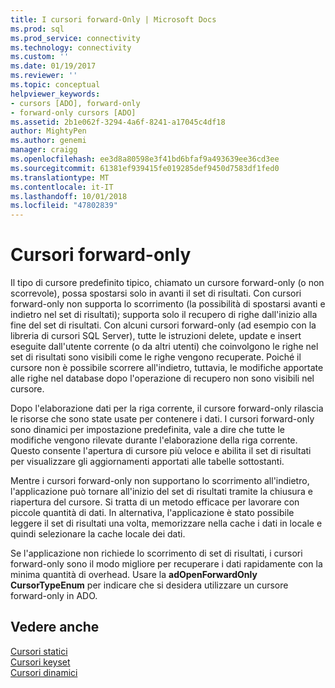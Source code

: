 ```yaml
---
title: I cursori forward-Only | Microsoft Docs
ms.prod: sql
ms.prod_service: connectivity
ms.technology: connectivity
ms.custom: ''
ms.date: 01/19/2017
ms.reviewer: ''
ms.topic: conceptual
helpviewer_keywords:
- cursors [ADO], forward-only
- forward-only cursors [ADO]
ms.assetid: 2b1e062f-3294-4a6f-8241-a17045c4df18
author: MightyPen
ms.author: genemi
manager: craigg
ms.openlocfilehash: ee3d8a80598e3f41bd6bfaf9a493639ee36cd3ee
ms.sourcegitcommit: 61381ef939415fe019285def9450d7583df1fed0
ms.translationtype: MT
ms.contentlocale: it-IT
ms.lasthandoff: 10/01/2018
ms.locfileid: "47802839"
---
```

# <a name="forward-only-cursors"></a>Cursori forward-only
Il tipo di cursore predefinito tipico, chiamato un cursore forward-only (o non scorrevole), possa spostarsi solo in avanti il set di risultati. Con cursori forward-only non supporta lo scorrimento (la possibilità di spostarsi avanti e indietro nel set di risultati); supporta solo il recupero di righe dall'inizio alla fine del set di risultati. Con alcuni cursori forward-only (ad esempio con la libreria di cursori SQL Server), tutte le istruzioni delete, update e insert eseguite dall'utente corrente (o da altri utenti) che coinvolgono le righe nel set di risultati sono visibili come le righe vengono recuperate. Poiché il cursore non è possibile scorrere all'indietro, tuttavia, le modifiche apportate alle righe nel database dopo l'operazione di recupero non sono visibili nel cursore.  
  
 Dopo l'elaborazione dati per la riga corrente, il cursore forward-only rilascia le risorse che sono state usate per contenere i dati. I cursori forward-only sono dinamici per impostazione predefinita, vale a dire che tutte le modifiche vengono rilevate durante l'elaborazione della riga corrente. Questo consente l'apertura di cursore più veloce e abilita il set di risultati per visualizzare gli aggiornamenti apportati alle tabelle sottostanti.  
  
 Mentre i cursori forward-only non supportano lo scorrimento all'indietro, l'applicazione può tornare all'inizio del set di risultati tramite la chiusura e riapertura del cursore. Si tratta di un metodo efficace per lavorare con piccole quantità di dati. In alternativa, l'applicazione è stato possibile leggere il set di risultati una volta, memorizzare nella cache i dati in locale e quindi selezionare la cache locale dei dati.  
  
 Se l'applicazione non richiede lo scorrimento di set di risultati, i cursori forward-only sono il modo migliore per recuperare i dati rapidamente con la minima quantità di overhead. Usare la **adOpenForwardOnly CursorTypeEnum** per indicare che si desidera utilizzare un cursore forward-only in ADO.  
  
## <a name="see-also"></a>Vedere anche  
 [Cursori statici](../../../ado/guide/data/static-cursors.md)   
 [Cursori keyset](../../../ado/guide/data/keyset-cursors.md)   
 [Cursori dinamici](../../../ado/guide/data/dynamic-cursors.md)
